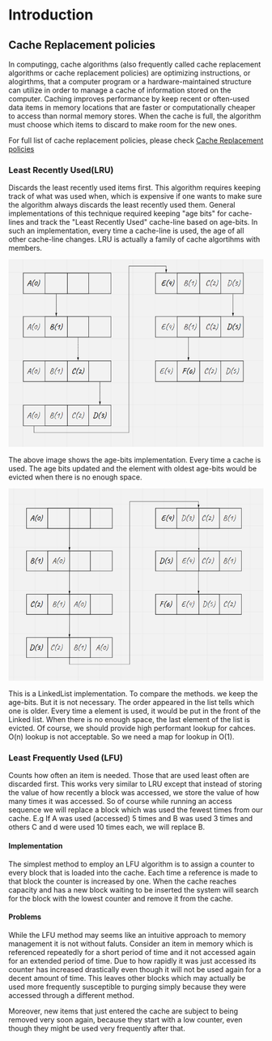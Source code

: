 # Introduction

## Cache Replacement policies

In computingg, cache algorithms (also frequently called cache replacement algorithms or cache replacement policies) are optimizing instructions, or alogirthms, that a computer program or a hardware-maintained structure can utilize in order to manage a cache of information stored on the computer. Caching improves performance by keep recent or often-used data items in memory locations that are faster or computationally cheaper to access than normal memory stores. When the cache is full, the algorithm must choose which items to discard to make room for the new ones.

For full list of cache replacement policies, please check [Cache Replacement policies](https://en.wikipedia.org/wiki/Cache_replacement_policies)

### Least Recently Used(LRU)

Discards the least recently used items first. This algorithm requires keeping track of what was used when, which is expensive if one wants to make sure the algorithm always discards the least recently used them. General implementations of this technique required keeping "age bits" for cache-lines and track the "Least Recently Used" cache-line based on age-bits. In such an implementation, every time a cache-line is used, the age of all other cache-line changes. LRU is actually a family of cache algortihms with members.

![LRU_age_bits](image\LRU_age_bits.png)

The above image shows the age-bits implementation. Every time a cache is used. The age bits updated and the element with oldest age-bits would be evicted when there is no enough space.

![LRU_LinkedList](image/LRU_LinkedList.png)

This is a LinkedList implementation. To compare the methods. we keep the age-bits. But it is not necessary. The order appeared in the list tells which one is older. Every time a element is used, it would be put in the front of the Linked list. When there is no enough space, the last element of the list is evicted. Of course, we should provide high performant lookup for cahces. O(n) lookup is not acceptable. So we need a map for lookup in O(1).

### Least Frequently Used (LFU)

Counts how often an item is needed. Those that are used least often are discarded first. This works very similar to LRU except that instead of storing the value of how recently a block was accessed, we store the value of how many times it was accessed. So of course while running an access sequence we will replace a block which was used the fewest times from our cache. E.g If A was used (accessed) 5 times and B was used 3 times and others C and d were used 10 times each, we will replace B.

#### Implementation

The simplest method to employ an LFU algorithm is to assign a counter to every block that is loaded into the cache. Each time a reference is made to that block the counter is increased by one. When the cache reaches capacity and has a new block waiting to be inserted the system will search for the block with the lowest counter and remove it from the cache.

#### Problems

While the LFU method may seems like an intuitive approach to memory management it is not without faluts. Consider an item in memory which is referenced repeatedly for a short period of time and it not accessed again for an extended period of time. Due to how rapidly it was just accessed its counter has increased drastically even though it will not be used again for a decent amount of time. This leaves other blocks which may actually be used more frequently susceptible to purging simply because they were accessed through a different method.

Moreover, new items that just entered the cache are subject to being removed very soon again, because they start with a low counter, even though they might be used very frequently after that. 